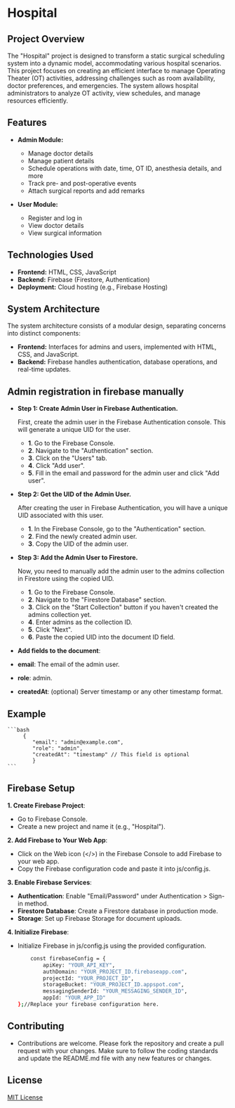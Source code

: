 # Hospital


## Project Overview
The "Hospital" project is designed to transform a static surgical scheduling system into a dynamic model, accommodating various hospital scenarios. This project focuses on creating an efficient interface to manage Operating Theater (OT) activities, addressing challenges such as room availability, doctor preferences, and emergencies. The system allows hospital administrators to analyze OT activity, view schedules, and manage resources efficiently.

## Features
- **Admin Module:**
  - Manage doctor details
  - Manage patient details
  - Schedule operations with date, time, OT ID, anesthesia details, and more
  - Track pre- and post-operative events
  - Attach surgical reports and add remarks

- **User Module:**
  - Register and log in
  - View doctor details
  - View surgical information

## Technologies Used
- **Frontend:** HTML, CSS, JavaScript
- **Backend:** Firebase (Firestore, Authentication)
- **Deployment:** Cloud hosting (e.g., Firebase Hosting)

## System Architecture
The system architecture consists of a modular design, separating concerns into distinct components:
- **Frontend:** Interfaces for admins and users, implemented with HTML, CSS, and JavaScript.
- **Backend:** Firebase handles authentication, database operations, and real-time updates.

## Admin registration in firebase manually
- **Step 1: Create Admin User in Firebase Authentication.**

    First, create the admin user in the Firebase Authentication console. This will generate a unique UID for the user.

    - **1**. Go to the Firebase Console.
    - **2**. Navigate to the "Authentication" section.
    - **3**. Click on the "Users" tab.
    - **4**. Click "Add user".
    - **5**. Fill in the email and password for the admin user and click "Add user".

- **Step 2: Get the UID of the Admin User.**

    After creating the user in Firebase Authentication, you will have a unique UID associated with this user.

    - **1**. In the Firebase Console, go to the "Authentication" section.
    - **2**. Find the newly created admin user.
    - **3**. Copy the UID of the admin user.

- **Step 3: Add the Admin User to Firestore.**
    
    Now, you need to manually add the admin user to the admins collection in Firestore using the copied UID.

    - **1**. Go to the Firebase Console.
    - **2**. Navigate to the "Firestore Database" section.
    - **3**. Click on the "Start Collection" button if you haven't created the admins collection yet.
    - **4**. Enter admins as the collection ID.
    - **5**. Click "Next".
    - **6**. Paste the copied UID into the document ID field.
    
- **Add fields to the document**:
- **email**: The email of the admin user.
- **role**: admin.
- **createdAt**: (optional) Server timestamp or any other timestamp format.

## Example
    ```bash
         {
            "email": "admin@example.com",
            "role": "admin",
            "createdAt": "timestamp" // This field is optional
            }
    ```
## Firebase Setup
**1. Create Firebase Project**:
- Go to Firebase Console.
- Create a new project and name it (e.g., "Hospital").

**2. Add Firebase to Your Web App**:
- Click on the Web icon (</>) in the Firebase Console to add Firebase to your web app.
- Copy the Firebase configuration code and paste it into js/config.js.

**3. Enable Firebase Services**:
- **Authentication**: Enable "Email/Password" under Authentication > Sign-in method.
- **Firestore Database**: Create a Firestore database in production mode.
- **Storage**: Set up Firebase Storage for document uploads.

**4. Initialize Firebase**:
- Initialize Firebase in js/config.js using the provided configuration.
    ```bash
        const firebaseConfig = {
            apiKey: "YOUR_API_KEY",
            authDomain: "YOUR_PROJECT_ID.firebaseapp.com",
            projectId: "YOUR_PROJECT_ID",
            storageBucket: "YOUR_PROJECT_ID.appspot.com",
            messagingSenderId: "YOUR_MESSAGING_SENDER_ID",
            appId: "YOUR_APP_ID"
    };//Replace your firebase configuration here.
    ```

## Contributing
- Contributions are welcome. Please fork the repository and create a pull request with your changes. Make sure to follow the coding standards and update the README.md file with any new features or changes.

## License

[MIT License](LICENSE.txt)

